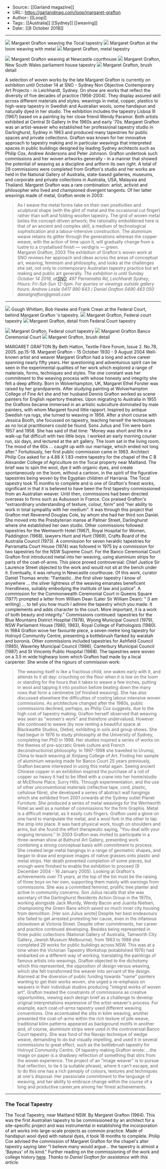 ﻿
  * Source:: [[Garland magazine]]
  * URL:: https://garlandmag.com/loop/margaret-grafton
  * Author:: [[Loop]]
  * Tags:: [[Australia]] [[Sydney]] [[weaving]]
  * Date:: [[8 October 2018]]


* * *
[![](https://garlandmag.com/wp-content/uploads/2018/10/MGTocal_Making-1024x689.jpg)](https://garlandmag.com/wp-content/uploads/2018/10/MGTocal_Making.jpg)
     Margaret Grafton weaving the Tocal tapestry
[![](https://garlandmag.com/wp-content/uploads/2018/10/MG_AtLoom1975-1024x692.jpg)](https://garlandmag.com/wp-content/uploads/2018/10/MG_AtLoom1975.jpg)
     Margaret Grafton at the loom weaving with metal
[![](https://garlandmag.com/wp-content/uploads/2018/10/Metal2.jpg)](https://garlandmag.com/wp-content/uploads/2018/10/Metal2.jpg)
     Margaret Grafton, metal tapestry
  

[![](https://garlandmag.com/wp-content/uploads/2018/10/Newcastle-MGrafton.jpg)](https://garlandmag.com/wp-content/uploads/2018/10/Newcastle-MGrafton.jpg)
     Margaret Grafton weaving at Newcastle courthouse
[![](https://garlandmag.com/wp-content/uploads/2018/10/MGParl_Detail-1024x706.jpg)](https://garlandmag.com/wp-content/uploads/2018/10/MGParl_Detail.jpg)
     Margaret Grafton, New South Wales parliament house tapestry
[![](https://garlandmag.com/wp-content/uploads/2018/10/MGBBrush_Detail.jpg)](https://garlandmag.com/wp-content/uploads/2018/10/MGBBrush_Detail.jpg)
     Margaret Grafton, brush detail
  

A selection of woven works by the late Margaret Grafton is currently on exhibition until October 14 at SNO - Sydney Non Objective Contemporary Art Projects - in Leichhardt, Sydney.
On show are works that reflect the diversity of five decades of practice (1956-2004). They display assured skill across different materials and styles; weavings in metal, copper, plastics to high-warp tapestry in Swedish and Australian wools, some handspun and naturally dyed in her studio.
The exhibition includes the tapestry Lisboa III (1967) based on a painting by her close friend Wendy Paramor. Both artists exhibited at Central St Gallery in the 1960s and early '70s.
Margaret Grafton was an artist-weaver who established her professional tapestry studio in Darlinghurst, Sydney in 1963 and produced many tapestries for public spaces and private collections.
Grafton was known for her innovative approach to tapestry making and in particular weavings that interpreted spaces in public buildings designed by leading Sydney architects such as Philip Cox, Andrew Andersons and Peter Johnson.
Grafton undertook such commissions and her woven artworks generally - in a manner that showed the potential of weaving as a discipline and artform its own right.
A total of 29 commissions were completed from Grafton's studio and her works are held in the National Gallery of Australia, state-based galleries, museums, and corporate and private collections in Australia, USA, Malaysia and Thailand.
Margaret Grafton was a rare combination: artist, activist and philosopher who lived and championed divergent tangents.
Of her latter weavings made of metal, Grafton wrote in 2003:
> As I weave the metal forms take on their own positivities and sculptural shape (with the glint of metal and the occasional cut finger) rather than soft and folding woollen tapestry. The grid of woven metal belies the concept-driven artwork; the rationality emboldened here is that of an ancient and complex skill, a medium of technological sophistication and a labour-intensive construction. The aluminium weave retains its glitter through the generations whereas the copper weave, with the action of time upon it, will gradually change from a lustre to a crystallised finish — verdigris — green.  
>  Margaret Grafton, 2003
The exhibition of Grafton's woven work at SNO reviews her approach and ideas across the areas of conceptual art, weaving, feminism and philosophy, and looks at the challenges she set, not only to contemporary Australian tapestry practice but art making and public art generally.
 _The exhibition is until_ Sunday _October 14 2018, at[SNO](http://www.sno.org.au), 497 Parramatta Rd, Leichhardt Sydney, Hours: Fri-Sat-Sun 12-5pm. For queries or viewings outside gallery hours: Andrew Leslie 0417 990 643 / Daniel Grafton 0490 463 050 danielgrafton@gmail.com_
* * *
[![](https://garlandmag.com/wp-content/uploads/2018/10/Federal-2-1024x802.jpg)](https://garlandmag.com/wp-content/uploads/2018/10/Federal-2.jpg)
     Gough Whitlam, Bob Hawke and Frank Crean at the Federal Court, behind Margaret Grafton 's tapestry.
[![](https://garlandmag.com/wp-content/uploads/2018/10/MGFederal_Book.jpg)](https://garlandmag.com/wp-content/uploads/2018/10/MGFederal_Book.jpg)
     Margaret Grafton, Federal court tapestry
[![](https://garlandmag.com/wp-content/uploads/2018/10/MGFederal_Emu1.jpg)](https://garlandmag.com/wp-content/uploads/2018/10/MGFederal_Emu1.jpg)
     Margaret Grafton, detail from Federal Court tapestry
  

[![](https://garlandmag.com/wp-content/uploads/2018/10/MGFederal_Site.jpg)](https://garlandmag.com/wp-content/uploads/2018/10/MGFederal_Site.jpg)
     Margaret Grafton, Federal court tapestry
[![](https://garlandmag.com/wp-content/uploads/2018/10/BancoCourtMGrafton.jpg)](https://garlandmag.com/wp-content/uploads/2018/10/BancoCourtMGrafton.jpg)
     Margaret Grafton Banco Ceremonial Court
[![](https://garlandmag.com/wp-content/uploads/2018/10/MGBBrush_Detail.jpg)](https://garlandmag.com/wp-content/uploads/2018/10/MGBBrush_Detail.jpg)
     Margaret Grafton, brush detail
  

 
MARGARET GRAFTON 
By Beth Hatton, Textile Fibre Forum, Issue 2. No.78, 2005. pp.15-18.
Margaret Grafton - 15 October 1930 - 9 August 2004
Well-known artist and weaver Margaret Grafton had a long and active career spanning nearly fifty years. Her questioning and adventurous spirit can be seen in the experimental qualities of her work which explored a range of materials, forms, techniques and styles. The one constant was her commitment to the weaving process with whose honesty and integrity she felt a deep affinity.
Born in Wolverhampton, UK, Margaret Ethel Forster was raised by her grandparents. After studying painting at Wolverhampton College of Fine Art she and her husband Dennis Grafton worked as scene painters for English repertory theatres.
Upon migrating to Australia in 1955 the Graftons became immersed in an artistic subculture dominated by male painters, with whom Margaret found little rapport. Inspired by antique Swedish rya rugs, she turned to weaving in 1956. After a short course with Jessica Booth, she focussed on tapestry, teaching herself the techniques as no local practitioners could be found.
Sons Julius and Tim were born 1957 and 1958. She has said of that time: "Money was short and life in a walk-up flat difficult with two little boys. I worked an early morning courier run, six days, and lectured at the art gallery. The loom sat in the living room. The mood of the 60s … caught up with our marriage, which ended not long after."
Fortuitously, her first public commission came in 1963. Architect Philip Cox asked for a 4.88 X 1.83-metre tapestry for the chapel of the C B Alexander College of Agriculture on the Tocal property near Maitland. The brief was to spin the wool, dye it with organic dyes, and create spontaneously on the loom, without a cartoon, in the spirit of the figurative tapestries being woven by the Egyptian children of Harrania.
The Tocal tapestry took 15 months to complete and is one of Grafton's finest works, significant in that it is believed to have been the first tapestry commissioned from an Australian weaver. Until then, commissions had been directed overseas to firms such as Aubusson in France. Cox praised Grafton's "extraordinary understanding of texture, colour, form" and "her ability to work in total sympathy with her medium".
It was through this project that Grafton met Reverend Douglas Cole, by whom she had her third son Daniel. She moved into the Presbyterian manse at Palmer Street, Darlinghurst where she established her own studio.
Other commissions followed: tapestries for the Wentworth Hotel (1967), Royal Hospital for Women, Paddington (1968), lawyers Hunt and Hunt (1969), Crafts Board of the Australia Council (1973). A commission for seven heraldic tapestries for Parramatta Court House (1974) was followed in 1975 by a commission for two tapestries for the NSW Supreme Court.
For the Banco Ceremonial Court Grafton first introduced metal into her weaving, using aluminium strips for parts of the coat-of­-arms. This piece proved controversial: Chief Justice Sir Laurence Street objected to the work and would not sit at the bench under it. Eventually, it was rehung in Newcastle courthouse. Of this work, curator Daniel Thomas wrote: "Fantastic…the first silver tapestry I know of anywhere … the silver lightness of the weaving emanates beneficent friendliness, suitably embodying the institute of law and justice".
A commission for the Commonwealth Ceremonial Court in Queens Square (1977) prompted a letter from William Dean (Later Sir William Dean): " [I am writing] … to tell you how much I admire the tapestry which you made. It complements and adds character to the court. More important, it is a work of both beauty and integrity."
Commissions continued: tapestries for the Blue Mountains District Hospital (1978), Wyong Municipal Council (1979), NSW Parliament House (1980, 1983), Royal College of Pathologists (1980). In 1984 Grafton wove her favourite piece, a seven-metre ­long tapestry for Holroyd Community Centre, presenting a bottlebrush flanked by waratah and boronia. Other commissions included tapestries for Ashfield Council (1985), Waverley Municipal Council (1986), Canterbury Municipal Council (1987) and St Vincents Public Hospital (1988).
The tapestries were woven on a 3.5 m wide highwarp loom which Grafton had made by a local carpenter. She wrote of the rigours of commission work:
> The weaving itself is like a fractious child, one wakes early with it, and attends to it all day: crouching on the floor when it is low on the loom or standing for the hours that it takes to weave a few inches, putting in wool and tapping it into position before beating down the many rows that form a centimetre [of finished weaving].
She has also discussed elsewhere the difficulties of costing labour intensive woven commissions.
As architecture changed after the 1980s, public commissions declined, perhaps, as Philip Cox suggests, due to the high cost of tapestry making. Grafton herself observed that weaving was seen as "women's work" and therefore undervalued. However she continued to weave (by now renting a beautiful space at Blackwattle Studios, Glebe), exhibiting in solo and group shows.
She had begun in 1976 to study philosophy at the University of Sydney, completing her PhD in 1998. Her studies inspired a series of works on the themes of pre-socratic Greek culture and French deconstructionist philosophy. In 1997-1998 she travelled to Urumqi, China to teach weaving at Xinjiang College of Art.
Finding her sample of aluminium weaving made for Banco Court 25 years previously, Grafton became interested in using this metal again. Seeing ancient Chinese copper in an exhibition inspired the purchase of a roll of copper so heavy it had to be lifted with a crane into her home/studio at McElhone Place, Surry Hills.
Through experimentation, and the use of other unconventional materials (reflective tape, cord, plastic, cellulose fibre), she developed a series of abstract wall hangings which she exhibited from 2001 onwards at the Sydney outlet Planet Furniture. She produced a series of metal weavings for the Wentworth Hotel as well as a number of commissions for the firm Graphis.
Metal is a difficult material, as it easily cuts fingers. Grafton used a glove on one hand to manipulate the metal, and a wool fork in the other to tap the strip into place. It was hard physical work, tough on shoulders and arms, but she found the effort therapeutic saying, "You deal with your ongoing tensions."
In 2003 Grafton was invited to participate in a three-woman show at Bathurst Art Gallery, presenting work combining a strong conceptual basis with commitment to process. She created large metal hangings in a range of geometric shapes, and began to draw and engrave images of native grasses onto plastic and metal strips. Her death prevented completion of some pieces, but enough were finished to enable the exhibition to proceed (9 December 2004 - 16 January 2005).
Looking at Grafton's achievements over 73 years, at the top of the list must be the raising of three boys on her own, supporting them mainly with earnings from commissions.
She was a committed feminist, prolific tree planter and active in community concerns. Son Julius recalls that she was secretary of the Darlinghurst Residents Action Group in the 1970s, working alongside Jack Mundy, Wendy Bacon and Juanita Nielsen, championing the Green Bans which saved so much inner city housing from demolition.
[Her son Julius wrote] Despite her best endeavours she failed to get arrested protesting her cause, even in the infamous showdown at Victoria Street.
Despite other commitments, her career and practice continued developing. Besides being represented in three public collections (National Gallery of Australia, Tamworth City Gallery, Jewish Museum Melbourne), from 1963 to 1988 she completed 29 works for public buildings across NSW.
This was at a time when the Victorian Tapestry Workshop (established 1976) had embarked on a different way of working, translating the paintings of famous artists into weavings. Grafton objected to the dichotomy which this represented, the opposition of design versus weaving, which she felt transformed the weaver into servant of the design.
Alarmed at the diversion of public funding towards "name" painters wanting to get their works woven, she urged a re-emphasis on weavers in their individual studios producing "integral works of woven art".
Grafton treated the constraints of commissions as creative opportunities, viewing each design brief as a challenge to develop original interpretations expressive of the artist­-weaver's process. For example, each coat-of-arms tapestry used different weaving conventions.
One accentuated the slits in kilim weaving, another presented the coat-of-arms within the rich texture of pile weave, traditional kilim patterns appeared as background motifs in another and, of course, aluminium strips were used in the controversial Banco Court tapestry. She was fond of the Navajo technique of wedge weave, demanding to do but visually impelling, and used it in several commissions to great effect, such as the bottlebrush tapestry for Holroyd Community Centre.
Of tapestry making Grafton wrote:
> …the image on paper is a shadowy reflection of something that stirs from the woven experience. The project of an "image weaver" is to pursue that reflection, to tie it (a suitable phrase), where it can't escape, and to do this one has a rich panoply of colours, textures and techniques at one's disposal.
Her passionate commitment to the language of weaving, and her ability to embrace change within the course of a long and productive career,are among her finest achievements.
* * *
### The Tocal Tapestry
The Tocal Tapestry, near Maitland NSW. By Margaret Grafton (1964). This was the first Australian tapestry to be commissioned by an architect for a site-specific project and was instrumental in establishing the incorporation of art works into large-scale projects as common practice. Made of handspun wool dyed with natural dyes, it took 18 months to complete. Philip Cox advised the commission of Margaret Grafton for the chapel's alter tapestry saying later "I believe many would argue… the tapestry is almost a 'Bayeux' of its kind." Further reading on the commissioning of the work and college history [here](https://bit.ly/2xUisRB). 
_Thanks to Daniel Grafton for assistance with this article._
